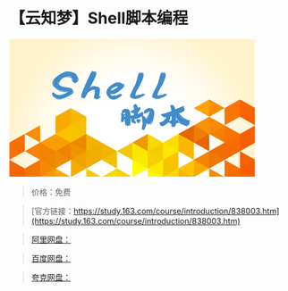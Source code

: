 # 【云知梦】Shell脚本编程

![img](../../../assets/study163/free/75ec8881-dc27-4d49-885d-985af69b5a3b.png)

> 价格：免费

> [官方链接：https://study.163.com/course/introduction/838003.htm](https://study.163.com/course/introduction/838003.htm)

> [阿里网盘：]()

> [百度网盘：]()

> [夸克网盘：]()
